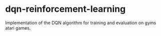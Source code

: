 # dqn-reinforcement-learning
Implementation of the DQN algorithm for training and evaluation on gyms atari games.
